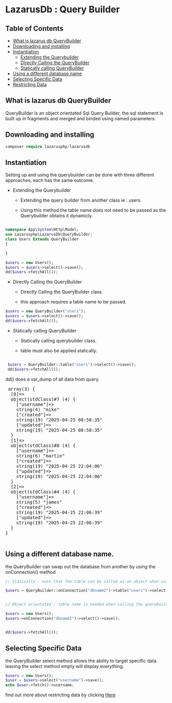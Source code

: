 # LazarusDb : Query Builder

## Table of Contents

- [What is lazarus db QueryBuilder](#what-is-lazarus-db-querybuilder)
- [Downloading and installing](#downloading-and-installingf)
- [Instantiation](#instantiation)
    - [Extending the Querybuilder](#instantiation)
    - [Directly Calling the QueryBuilder](#instantiation)
    - [Statically calling QueryBuilder](#instantiation)
- [Using a different database name](#using-a-different-database-name)
- [Selecting Specific Data](#selecting-specific-data)
- [Restricting Data](Select.md)

## What is lazarus db QueryBuilder
 QueryBuilder is an object orientated Sql Query Builder, the sql statement is built up in fragments and merged and binded using named parameters.



## Downloading and installing

```php
composer require lazarusphp/lazarusdb
```

 ## Instantiation

Setting up and using the querybuilder can be done with three different approaches, each has the same outcome.

* Extending the Querybuilder
    * Extending the query builder from another class ie : users

    * Using this method the table name does not need to be passed as the Querybuilder obtains it dynamicly.


```php

namespace App\System\Http\Model;
use Lazarusphp\LazarusDb\QueryBuilder;
class Users Extends QueryBuilder
{

}

$users = new Users();
$users = $users->select()->save();
dd($users->fetchAll());
```

* Directly Calling the QueryBuilder
    * Directly Calling the QueryBuilder class.

    * this approach requires a table name to be passed.


```php
$users = new QueryBuilder("users");
$users = $users->select()->save();
dd($users->fetchAll());
```

* Statically calling QueryBuilder
    * Statically calling querybuilder class.

    * table must also be applied statically.

```php

 $users = QueryBuilder::table("users")->select()->save();
 dd($users->fetchAll());

```

dd() does a var_dump of all data from query.


 <pre>
 array(3) {
  [0]=>
  object(stdClass)#7 (4) {
    ["username"]=>
    string(4) "mike"
    ["created"]=>
    string(19) "2025-04-25 08:58:35"
    ["updated"]=>
    string(19) "2025-04-25 08:58:35"
  }
  [1]=>
  object(stdClass)#8 (4) {
    ["username"]=>
    string(6) "martin"
    ["created"]=>
    string(19) "2025-04-25 22:04:06"
    ["updated"]=>
    string(19) "2025-04-25 22:04:06"
  }
  [2]=>
  object(stdClass)#4 (4) {
    ["username"]=>
    string(5) "james"
    ["created"]=>
    string(19) "2025-04-25 22:06:39"
    ["updated"]=>
    string(19) "2025-04-25 22:06:39"
  }
}
 </pre>

## Using a different database name.
the QueryBuilder can swap out the database from another  by using the onConnection() method

```php
// Statically : note that the table can be called as an object when using onConnection.

$users = QueryBuilder::onConnection("dbname2")->table("users")->select()->save();


// Object orientated : table name is needed when calling the querybuilder directly.

$users = new Users();
$users->onConnection("dbname2")->select()->save();


dd($users->fetchAll());
```

## Selecting Specific Data
the QueryBuilder select method allows the ability to target specific data.
leaving the select method empty will display everything.

```php
$users = new Users();
$user = $users->select("username")->save();
echo $user->fetch()->username;
```
find out more about restricting data by clicking [Here](Select.md) 



